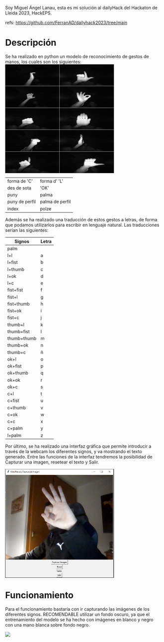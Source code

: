 Soy Miguel Ángel Lanau, esta es mi solución al dailyHack del Hackaton de Lleida 2023, HackEPS.
 
refs: https://github.com/FerranAD/dailyhack2023/tree/main

# Descripción
Se ha realizado en python un modelo de reconocimiento de gestos de manos, los cuales son los siguientes:
<img align="center" src="categories.png" height="350px" width="350px"/> 
  
|                |                 |
|----------------|-----------------|
| forma de 'C'   |  forma d' 'L'   |
| des de sota    |   'OK'          |
| puny           | palma           |
| puny de perfil | palma de perfil |
| index          | polze           |


Además se ha realizado una traducción de estos gestos a letras, de forma que podamos utilizarlos para escribir en lenguaje natural.
Las traducciones serían las siguientes:


| Signos          | Letra |
|-----------------|-------|
| palm            |       |
| l+l             | a     |
| l+fist          | b     |
| l+thumb         | c     |
| l+ok            | d     |
| l+c             | e     |
| fist+fist       | f     |
| fist+l          | g     |
| fist+thumb      | h     |
| fist+ok         | i     |
| fist+c          | j     |
| thumb+l         | k     |
| thumb+fist      | l     |
| thumb+thumb     | m     |
| thumb+ok        | n     |
| thumb+c         | ñ     |
| ok+l            | o     |
| ok+fist         | p     |
| ok+thumb        | q     |
| ok+ok           | r     |
| ok+c            | s     |
| c+l             | t     |
| c+fist          | u     |
| c+thumb         | v     |
| c+ok            | w     |
| c+c             | x     |
| c+palm          | y     |
| l+palm          | z     |

Por último, se ha realizado una interfaz gráfica que permite introducir a través de la webcam los diferentes signos, y va mostrando el texto generado.
Entre las funciones de la interfaz tendremos la posibilidad de Capturar una imagen, resetear el texto y Salir.

<img align="center" src="interfaz.png" height="350px" width="350px"/> 

# Funcionamiento

Para el funcionamiento bastaría con ir capturando las imágenes de los diferentes signos. 
RECOMENDABLE utilizar un fondo oscuro, ya que el entrenamiento del modelo se ha hecho con imágenes en blanco y negro con una mano blanca sobre fondo negro.

![](https://github.com/Your_Repository_Name/videoFuncionamiento.gif)

